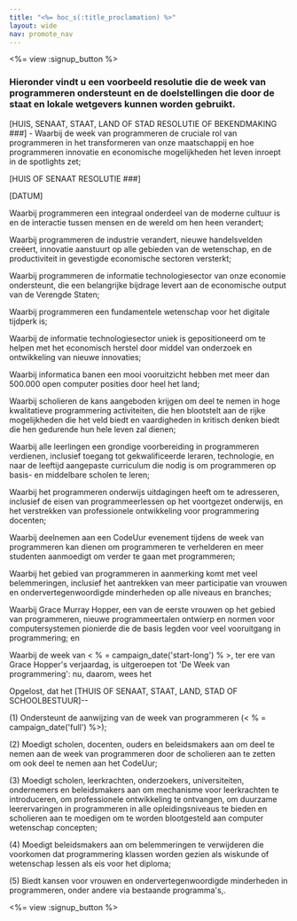 ```yaml
---
title: "<%= hoc_s(:title_proclamation) %>"
layout: wide
nav: promote_nav
---
```

<%= view :signup_button %>

### Hieronder vindt u een voorbeeld resolutie die de week van programmeren ondersteunt en de doelstellingen die door de staat en lokale wetgevers kunnen worden gebruikt.

  
[HUIS, SENAAT, STAAT, LAND OF STAD RESOLUTIE OF BEKENDMAKING ###] - Waarbij de week van programmeren de cruciale rol van programmeren in het transformeren van onze maatschappij en hoe programmeren innovatie en economische mogelijkheden het leven inroept in de spotlights zet;

[HUIS OF SENAAT RESOLUTIE ###]

[DATUM]

Waarbij programmeren een integraal onderdeel van de moderne cultuur is en de interactie tussen mensen en de wereld om hen heen verandert;

Waarbij programmeren de industrie verandert, nieuwe handelsvelden creëert, innovatie aanstuurt op alle gebieden van de wetenschap, en de productiviteit in gevestigde economische sectoren versterkt;

Waarbij programmeren de informatie technologiesector van onze economie ondersteunt, die een belangrijke bijdrage levert aan de economische output van de Verengde Staten;

Waarbij programmeren een fundamentele wetenschap voor het digitale tijdperk is;

Waarbij de informatie technologiesector uniek is gepositioneerd om te helpen met het economisch herstel door middel van onderzoek en ontwikkeling van nieuwe innovaties;

Waarbij informatica banen een mooi vooruitzicht hebben met meer dan 500.000 open computer posities door heel het land;

Waarbij scholieren de kans aangeboden krijgen om deel te nemen in hoge kwalitatieve programmering activiteiten, die hen blootstelt aan de rijke mogelijkheden die het veld biedt en vaardigheden in kritisch denken biedt die hen gedurende hun hele leven zal dienen;

Waarbij alle leerlingen een grondige voorbereiding in programmeren verdienen, inclusief toegang tot gekwalificeerde leraren, technologie, en naar de leeftijd aangepaste curriculum die nodig is om programmeren op basis- en middelbare scholen te leren;

Waarbij het programmeren onderwijs uitdagingen heeft om te adresseren, inclusief de eisen van programmeerlessen op het voortgezet onderwijs, en het verstrekken van professionele ontwikkeling voor programmering docenten;

Waarbij deelnemen aan een CodeUur evenement tijdens de week van programmeren kan dienen om programmeren te verhelderen en meer studenten aanmoedigt om verder te gaan met programmeren;

Waarbij het gebied van programmeren in aanmerking komt met veel belemmeringen, inclusief het aantrekken van meer participatie van vrouwen en ondervertegenwoordigde minderheden op alle niveaus en branches;

Waarbij Grace Murray Hopper, een van de eerste vrouwen op het gebied van programmeren, nieuwe programmeertalen ontwierp en normen voor computersystemen pionierde die de basis legden voor veel vooruitgang in programmering; en

Waarbij de week van < % = campaign_date('start-long') % >, ter ere van Grace Hopper's verjaardag, is uitgeroepen tot 'De Week van programmering': nu, daarom, wees het

Opgelost, dat het [THUIS OF SENAAT, STAAT, LAND, STAD OF SCHOOLBESTUUR]--

(1) Ondersteunt de aanwijzing van de week van programmeren (< % = campaign_date('full') %>);

(2) Moedigt scholen, docenten, ouders en beleidsmakers aan om deel te nemen aan de week van programmeren door de scholieren aan te zetten om ook deel te nemen aan het CodeUur;

(3) Moedigt scholen, leerkrachten, onderzoekers, universiteiten, ondernemers en beleidsmakers aan om mechanisme voor leerkrachten te introduceren, om professionele ontwikkeling te ontvangen, om duurzame leerervaringen in programmeren in alle opleidingsniveaus te bieden en scholieren aan te moedigen om te worden blootgesteld aan computer wetenschap concepten;

(4) Moedigt beleidsmakers aan om belemmeringen te verwijderen die voorkomen dat programmering klassen worden gezien als wiskunde of wetenschap lessen als eis voor het diploma;

(5) Biedt kansen voor vrouwen en ondervertegenwoordigde minderheden in programmeren, onder andere via bestaande programma's,.

<%= view :signup_button %>